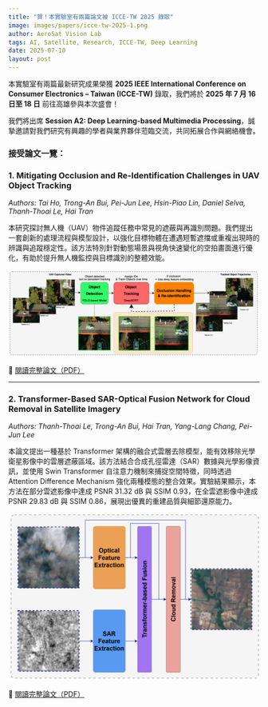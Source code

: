 ```yaml
---
title: "賀！本實驗室有兩篇論文被 ICCE-TW 2025 錄取"
image: images/papers/icce-tw-2025-1.png
author: AeroSat Vision Lab
tags: AI, Satellite, Research, ICCE-TW, Deep Learning
date: 2025-07-10
layout: post
---
```


本實驗室有兩篇最新研究成果榮獲 **2025 IEEE International Conference on Consumer Electronics – Taiwan (ICCE-TW)** 錄取，我們將於 **2025 年 7 月 16 日至 18 日** 前往高雄參與本次盛會！

我們將出席 **Session A2: Deep Learning-based Multimedia Processing**，誠摯邀請對我們研究有興趣的學者與業界夥伴蒞臨交流，共同拓展合作與網絡機會。

### 接受論文一覽：

<h3>1. Mitigating Occlusion and Re-Identification Challenges in UAV Object Tracking</h3>
<p><em>Authors: Tai Ho, Trong-An Bui, Pei-Jun Lee, Hsin-Piao Lin, Daniel Selva, Thanh-Thoai Le, Hai Tran</em></p>

<p>
本研究探討無人機（UAV）物件追蹤任務中常見的遮蔽與再識別問題。我們提出一套創新的處理流程與模型設計，以強化目標物體在遭遇短暫遮擋或重複出現時的辨識與追蹤穩定性。該方法特別針對動態場景與視角快速變化的空拍畫面進行優化，有助於提升無人機監控與目標識別的整體效能。
</p>

<img src="/images/papers/icce-tw-2025-1.png" alt="UAV Tracking Abstract" style="max-width: 100%; height: auto;">

<p>
🔗 <a href="/images/papers/icce-tw-1.pdf" target="_blank">閱讀完整論文（PDF）</a>
</p>

<hr>

<h3>2. Transformer-Based SAR-Optical Fusion Network for Cloud Removal in Satellite Imagery</h3>
<p><em>Authors: Thanh-Thoai Le, Trong-An Bui, Hai Tran, Yang-Lang Chang, Pei-Jun Lee</em></p>

<p>
本論文提出一種基於 Transformer 架構的融合式雲層去除模型，能有效移除光學衛星影像中的雲層遮蔽區域。該方法結合合成孔徑雷達（SAR）數據與光學影像資訊，並使用 Swin Transformer 自注意力機制來捕捉空間特徵，同時透過 Attention Difference Mechanism 強化兩種模態的整合效果。實驗結果顯示，本方法在部分雲遮影像中達成 PSNR 31.32 dB 與 SSIM 0.93，在全雲遮影像中達成 PSNR 29.83 dB 與 SSIM 0.86，展現出優異的重建品質與細節還原能力。
</p>

<img src="/images/papers/icce-tw-2025-2.png" alt="SAR Fusion Abstract" style="max-width: 100%; height: auto;">

<p>
🔗 <a href="/images/papers/icce-tw-2.pdf" target="_blank">閱讀完整論文（PDF）</a>
</p>
